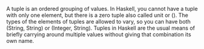 A tuple is an ordered grouping of values. In Haskell, you cannot have a tuple with only one element, but there is a zero tuple also called unit or (). The types of the elements of tuples are allowed to vary, so you can have both (String, String) or (Integer, String). Tuples in Haskell are the usual means of briefly carrying around multiple values without giving that combination its own name.
